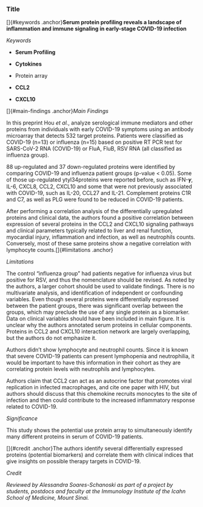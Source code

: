 ### Title 

[]{#keywords .anchor}**Serum protein profiling reveals a landscape of
inflammation and immune signaling in early-stage COVID-19 infection**

*Keywords*

-   **Serum Profiling**

-   **Cytokines**

-   Protein array

-   **CCL2**

-   **CXCL10**

[]{#main-findings .anchor}*Main Findings*

In this preprint Hou *et al.*, analyze serological immune mediators and
other proteins from individuals with early COVID-19 symptoms using an
antibody microarray that detects 532 target proteins. Patients were
classified as COVID-19 (n=13) or influenza (n=15) based on positive RT
PCR test for SARS-CoV-2 RNA (COVID-19) or FluA, FluB, RSV RNA (all
classified as influenza group).

88 up-regulated and 37 down-regulated proteins were identified by
comparing COVID-19 and influenza patient groups (p-value &lt; 0.05).
Some of those up-regulated ytyl34proteins were reported before, such as
IFN-𝜸, IL-6, CXCL8, CCL2, CXCL10 and some that were not previously
associated with COVID-19, such as IL-20, CCL27 and IL-21. Complement
proteins C1R and C7, as well as PLG were found to be reduced in COVID-19
patients.

After performing a correlation analysis of the differentially
upregulated proteins and clinical data, the authors found a positive
correlation between expression of several proteins in the CCL2 and
CXCL10 signaling pathways and clinical parameters typically related to
liver and renal function, myocardial injury, inflammation and infection,
as well as neutrophils counts. Conversely, most of these same proteins
show a negative correlation with lymphocyte counts.[]{#limitations
.anchor}

*Limitations*

The control “influenza group” had patients negative for influenza virus
but positive for RSV, and thus the nomenclature should be revised. As
noted by the authors, a larger cohort should be used to validate
findings. There is no multivariate analysis, and identification of
independent or confounding variables. Even though several proteins were
differentially expressed between the patient groups, there was
significant overlap between the groups, which may preclude the use of
any single protein as a biomarker. Data on clinical variables should
have been included in main figure. It is unclear why the authors
annotated serum proteins in cellular components. Proteins in CCL2 and
CXCL10 interaction network are largely overlapping, but the authors do
not emphasize it.

Authors didn’t show lymphocyte and neutrophil counts. Since it is known
that severe COVID-19 patients can present lymphopenia and neutrophilia,
it would be important to have this information in their cohort as they
are correlating protein levels with neutrophils and lymphocytes.

Authors claim that CCL2 can act as an autocrine factor that promotes
viral replication in infected macrophages, and cite one paper with HIV,
but authors should discuss that this chemokine recruits monocytes to the
site of infection and then could contribute to the increased
inflammatory response related to COVID-19.

*Significance*

This study shows the potential use protein array to simultaneously
identify many different proteins in serum of COVID-19 patients.

[]{#credit .anchor}The authors identify several differentially expressed
proteins (potential biomarkers) and correlate them with clinical indices
that give insights on possible therapy targets in COVID-19.

*Credit*

*Reviewed *by Alessandra Soares-Schanoski* as part of a project by
students, postdocs and faculty at the Immunology Institute of the Icahn
School of Medicine, Mount Sinai.*

